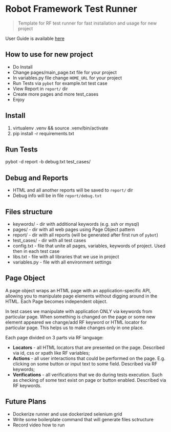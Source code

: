 # Robot Framework Test Runner

> Template for RF test runner for fast installation and usage for new project

User Guide is available [here](http://robotframework.org/robotframework/2.8.6/RobotFrameworkUserGuide.html)

## How to use for new project

- Do Install
- Change pages/main_page.txt file for your project 
- In variables.py file change `HOME_URL` for your project
- Run Tests via `pybot` for example.txt test case
- View Report in `report/` dir
- Create more pages and more test_cases
- Enjoy

## Install

1. virtualenv .venv && source .venv/bin/activate
2. pip install -r requirements.txt

## Run Tests

pybot -d report -b debug.txt test_cases/

## Debug and Reports 

- HTML and all another reports will be saved to `report/` dir
- Debug info will be in file `report/debug.txt`

## Files structure

* keywords/ - dir with additional keywords (e.g. ssh or mysql)
* pages/ - dir with all web pages using Page Object pattern
* report/ - dir with all reports (will be generated after first run of `pybot`)
* test_cases/ - dir with all test cases
* config.txt - file that unite all pages, variables, keywords of project. Used then in each test case
* libs.txt - file with all libraries that we use in project
* variables.py - file with all environment settings

## Page Object

A page object wraps an HTML page with an application-specific API, allowing you to manipulate page elements without digging around in the HTML. Each Page becomes independent object.

In test cases we manipulate with application ONLY via keywords from particular page. When something is changed on the page or some new element appeared we change/add RF keyword or HTML locator for particular page. This helps us to make changes only in one place.

Each page divided on 3 parts via RF language:

- **Locators** - all HTML locators that are presented on the page. Described via id, css or xpath like RF variables;
- **Actions** - all user interactions that could be performed on the page. E.g. clicking on some button or input text to some field. Described via RF keywords;
- **Verifications** - all verifications that we do during tests execution. Such as checking of some text exist on page or button enabled. Described via RF keywords.

## Future Plans

- Dockerize runner and use dockerized selenium grid
- Write some boilerplate command that will generate files sctructure
- Record video how to run


